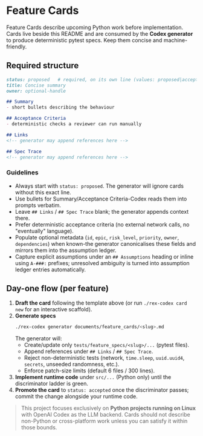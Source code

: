 # Feature Cards

Feature Cards describe upcoming Python work before implementation. Cards live beside this README and are consumed by the **Codex generator** to produce deterministic pytest specs. Keep them concise and machine-friendly.

## Required structure

```markdown
status: proposed   # required, on its own line (values: proposed|accepted|retired)
title: Concise summary
owner: optional-handle

## Summary
- short bullets describing the behaviour

## Acceptance Criteria
- deterministic checks a reviewer can run manually

## Links
<!-- generator may append references here -->

## Spec Trace
<!-- generator may append references here -->
```

### Guidelines
- Always start with `status: proposed`. The generator will ignore cards without this exact line.
- Use bullets for Summary/Acceptance Criteria-Codex reads them into prompts verbatim.
- Leave `## Links` / `## Spec Trace` blank; the generator appends context there.
- Prefer deterministic acceptance criteria (no external network calls, no "eventually" language).
- Populate optional metadata (`id`, `epic`, `risk_level`, `priority`, `owner`, `dependencies`) when known-the generator canonicalises these fields and mirrors them into the assumption ledger.
- Capture explicit assumptions under an `## Assumptions` heading or inline using `A-###:` prefixes; unresolved ambiguity is turned into assumption ledger entries automatically.

## Day-one flow (per feature)

1. **Draft the card** following the template above (or run `./rex-codex card new` for an interactive scaffold).
2. **Generate specs**
   ```bash
   ./rex-codex generator documents/feature_cards/<slug>.md
   ```
   The generator will:
   - Create/update only `tests/feature_specs/<slug>/...` (pytest files).
   - Append references under `## Links` / `## Spec Trace`.
   - Reject non-deterministic tests (network, `time.sleep`, `uuid.uuid4`, `secrets`, unseeded randomness, etc.).
   - Enforce patch-size limits (default 6 files / 300 lines).
3. **Implement runtime code** under `src/...` (Python only) until the discriminator ladder is green.
4. **Promote the card** to `status: accepted` once the discriminator passes; commit the change alongside your runtime code.

> This project focuses exclusively on **Python projects running on Linux** with OpenAI Codex as the LLM backend. Cards should not describe non-Python or cross-platform work unless you can satisfy it within those bounds.
